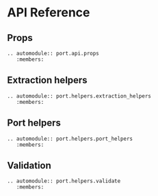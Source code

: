 # API Reference

## Props

```{eval-rst}
.. automodule:: port.api.props
   :members:
```

## Extraction helpers

```{eval-rst}
.. automodule:: port.helpers.extraction_helpers
   :members:
```

## Port helpers

```{eval-rst}
.. automodule:: port.helpers.port_helpers
   :members:
```

## Validation

```{eval-rst}
.. automodule:: port.helpers.validate
   :members:
```

